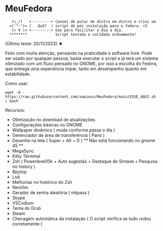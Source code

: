 # MeuFedora

~~~~~~~~~~~~~~~~~~~~~~~~~~~~~~~~~~~~~~~~~~~~~~~~~~~~~~~~~~~~~~~~~~~~~~~~~~~
   (\_/)   +---------+ Cansei de pular de distro em distro e criei um
  =('°-°)= |   Quê?  | script de pós instalação para o fedora. <3      
   (> ¥ )☭ +---------+ Use para facilitar o dia a dia. 
  ********             Script testado e validado arduamente! 
~~~~~~~~~~~~~~~~~~~~~~~~~~~~~~~~~~~~~~~~~~~~~~~~~~~~~~~~~~~~~~~~~~~~~~~~~~~

(Último teste: 20/11/2023) ★ 
  
Feito com muita atenção, pensando na praticidade e software livre.
Pode ser usado por qualquer pessoa, basta executar o script e já terá um sistema otimizado
com um fluxo pensado no GNOME, por isso a escolha do Fedora, que entrega uma experiência ímpar,
tanto em desempenho quanto em estabilidade. 

Como usar:
~~~~~~~~~~~~~~~~~~~~~~~~~~~~~~~~~~~~~~~~~~~~~~~~~~~~~~~~~~~~~~~~~~~~~~~~~~~
wget -O - https://raw.githubusercontent.com/xaeioux/MeuFedora/main/ESSE_AQUI.sh | bash
~~~~~~~~~~~~~~~~~~~~~~~~~~~~~~~~~~~~~~~~~~~~~~~~~~~~~~~~~~~~~~~~~~~~~~~~~~~

Recursos:
* Otimização no download de atualizações
* Configurações básicas no GNOME
* Wallpaper dinâmico ( muda conforme passa o dia )
* Gerenciador de área de transferência ( Pano )
* Desenhe na tela ( Super + Alt + D ) ** Não está funcionando no gnome 45 **
* MegaSync
* Kitty Terminal
* Zsh ( Powerlevel10k + Auto sugestão + Destaque de Sintaxe + Pesquisa no history )
* Bpytop
* Lsd
* Melhorias no histórico do Zsh
* NeoVim
* Gerador de senha aleatória ( mkpass )
* Skype
* VSCodium
* Tema do Grub
* Steam
* Checagem automática da instalação ( O script verifica se tudo rodou corretamente ) 

